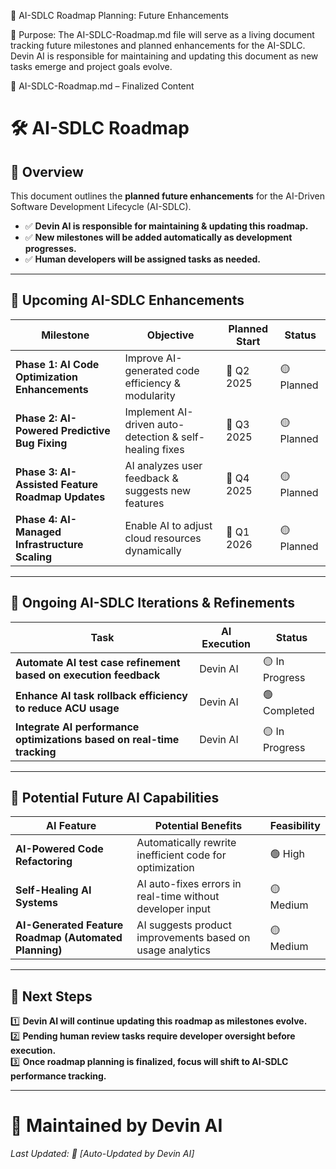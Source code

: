 📌 AI-SDLC Roadmap Planning: Future Enhancements

📌 Purpose:
The AI-SDLC-Roadmap.md file will serve as a living document tracking future milestones and planned enhancements for the AI-SDLC. Devin AI is responsible for maintaining and updating this document as new tasks emerge and project goals evolve.

📄 AI-SDLC-Roadmap.md – Finalized Content

# 🛠️ AI-SDLC Roadmap

## 📌 Overview  
This document outlines the **planned future enhancements** for the AI-Driven Software Development Lifecycle (AI-SDLC).  

- ✅ **Devin AI is responsible for maintaining & updating this roadmap.**  
- ✅ **New milestones will be added automatically as development progresses.**  
- ✅ **Human developers will be assigned tasks as needed.**  

---

## 📍 **Upcoming AI-SDLC Enhancements**  
| **Milestone** | **Objective** | **Planned Start** | **Status** |
|--------------|-------------|----------------|-----------|
| **Phase 1: AI Code Optimization Enhancements** | Improve AI-generated code efficiency & modularity | 📅 Q2 2025 | 🟡 Planned |
| **Phase 2: AI-Powered Predictive Bug Fixing** | Implement AI-driven auto-detection & self-healing fixes | 📅 Q3 2025 | 🟡 Planned |
| **Phase 3: AI-Assisted Feature Roadmap Updates** | AI analyzes user feedback & suggests new features | 📅 Q4 2025 | 🟡 Planned |
| **Phase 4: AI-Managed Infrastructure Scaling** | Enable AI to adjust cloud resources dynamically | 📅 Q1 2026 | 🟡 Planned |

---

## 🔄 **Ongoing AI-SDLC Iterations & Refinements**  
| **Task** | **AI Execution** | **Status** |
|---------|----------------|-----------|
| **Automate AI test case refinement based on execution feedback** | Devin AI | 🟡 In Progress |
| **Enhance AI task rollback efficiency to reduce ACU usage** | Devin AI | 🟢 Completed |
| **Integrate AI performance optimizations based on real-time tracking** | Devin AI | 🟡 In Progress |

---

## 🚀 **Potential Future AI Capabilities**  
| **AI Feature** | **Potential Benefits** | **Feasibility** |
|--------------|----------------------|---------------|
| **AI-Powered Code Refactoring** | Automatically rewrite inefficient code for optimization | 🟢 High |
| **Self-Healing AI Systems** | AI auto-fixes errors in real-time without developer input | 🟡 Medium |
| **AI-Generated Feature Roadmap (Automated Planning)** | AI suggests product improvements based on usage analytics | 🟡 Medium |

---

## 📌 **Next Steps**  
1️⃣ **Devin AI will continue updating this roadmap as milestones evolve.**  
2️⃣ **Pending human review tasks require developer oversight before execution.**  
3️⃣ **Once roadmap planning is finalized, focus will shift to AI-SDLC performance tracking.**  

---

# 📩 **Maintained by Devin AI**  
_Last Updated: 📅 [Auto-Updated by Devin AI]_

